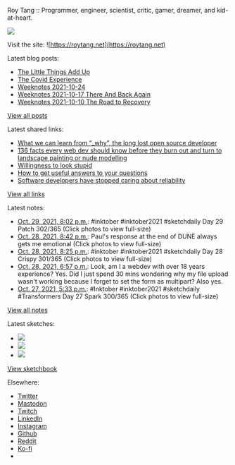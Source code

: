 Roy Tang :: Programmer, engineer, scientist, critic, gamer, dreamer, and kid-at-heart.

![](https://roytang.net/static/img/profile.jpg)

Visit the site: ![https://roytang.net](https://roytang.net)

Latest blog posts:

- [The Little Things Add Up](https://roytang.net/2021/10/little-things-add-up/)
- [The Covid Experience](https://roytang.net/2021/10/covid-experience/)
- [Weeknotes 2021-10-24](https://roytang.net/2021/10/weeknotes-2021-10-24/)
- [Weeknotes 2021-10-17 There And Back Again](https://roytang.net/2021/10/weeknotes-10-17/)
- [Weeknotes 2021-10-10 The Road to Recovery](https://roytang.net/2021/10/weeknotes-10-10/)

[View all posts](https://roytang.net/blog)

Latest shared links:

- [What we can learn from “_why”, the long lost open source developer](https://roytang.net/2021/10/f477a6a18fe5fb487eacd5418311c51e/)
- [136 facts every web dev should know before they burn out and turn to landscape painting or nude modelling](https://roytang.net/2021/10/136-facts-every-web-dev-should-know-before-they-burn-out-and-turn-to-landscape-painting-or-nude-mode/)
- [Willingness to look stupid](https://roytang.net/2021/10/willingness-to-look-stupid/)
- [How to get useful answers to your questions](https://roytang.net/2021/10/how-to-get-useful-answers-to-your-questions/)
- [Software developers have stopped caring about reliability](https://roytang.net/2021/10/software-developers-have-stopped-caring-about-reliability/)

[View all links](https://roytang.net/links)

Latest notes:

- [Oct. 29, 2021, 8:02 p.m.](https://roytang.net/2021/10/1454056097656958976/): #inktober #inktober2021 #sketchdaily Day 29 Patch 302/365 (Click photos to view full-size)
- [Oct. 28, 2021, 8:42 p.m.](https://roytang.net/2021/10/1453703652414164997/): Paul&#x27;s response at the end of DUNE always gets me emotional (Click photos to view full-size)
- [Oct. 28, 2021, 8:25 p.m.](https://roytang.net/2021/10/1453699323263209473/): #inktober #inktober2021 #sketchdaily Day 28 Crispy 301/365 (Click photos to view full-size)
- [Oct. 28, 2021, 6:57 p.m.](https://roytang.net/2021/10/52e3b11e292131936b3e30a2c7fa15f3/): Look, am I a webdev with over 18 years experience? Yes. Did I just spend 30 mins wondering why my file upload wasn&#x27;t working because I forget to set the form as multipart? Also yes.
- [Oct. 27, 2021, 5:33 p.m.](https://roytang.net/2021/10/1453293791276830733/): #Inktober #inktober2021 #sketchdaily #Transformers Day 27 Spark 300/365 (Click photos to view full-size)

[View all notes](https://roytang.net/notes)

Latest sketches:


- ![](https://roytang.net/media/cache/8a/c7/8ac7ad168d81553b57cddd8230f378f1.jpg)
- ![](https://roytang.net/media/cache/89/c2/89c2178d0799dce457956002d120a18f.jpg)
- ![](https://roytang.net/media/cache/63/82/6382811a4b4d6faf83f3b592b264c6cc.jpg)

[View sketchbook](https://roytang.net/albums/sketchbook)


Elsewhere:

- [Twitter](https://twitter.com/roytang)
- [Mastodon](https://mastodon.technology/@roytang)
- [Twitch](https://twitch.tv/twitchyroy)
- [LinkedIn](https://www.linkedin.com/in/roytang)
- [Instagram](https://instagram.com/roytang0400)
- [Github](https://github.com/roytang)
- [Reddit](https://reddit.com/u/hungryroy)
- [Ko-fi](https://ko-fi.com/roytang)
- [](mailto:hello@roytang.net)